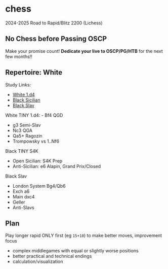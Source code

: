 # chess
2024-2025 Road to Rapid/Blitz 2200 (Lichess)

## No Chess before Passing OSCP
Make your promise count! **Dedicate your live to OSCP/PG/HTB** for the next few months!!

## Repertoire: White

Study Links: 
- [White 1.d4](https://lichess.org/study/3jWyAviz)
- [Black Sicilian](https://lichess.org/study/Km2hGb4C)
- [Black Slav](https://lichess.org/study/I5XkFggc)

White TINY 1.d4: - Bf4 QGD
- g3 Semi-Slav
- Nc3 QGA
- Qa5+ Ragozin
- Trompowsky vs 1..Nf6

Black TINY S4K
- Open Sicilian: S4K Prep
- Anti-Sicilian: e6 Alapin, Grand Prix/Closed

Black Slav
- London System Bg4/Qb6
- Exch a6
- Main dxc4
- Geller
- Anti-Slavs

## Plan

Play longer rapid ONLY first (eg `15+10`) to make better moves, improvement focus
- complex middlegames with equal or slightly worse positions
- better practical and technical endings
- calculation/visualization
